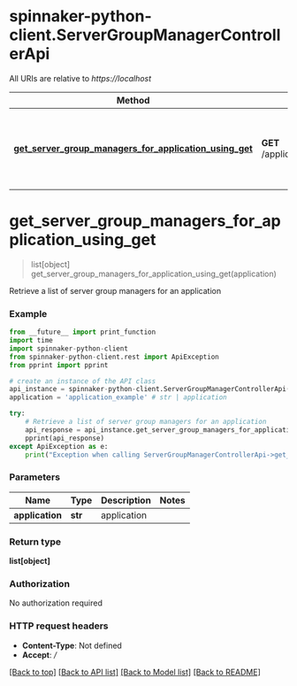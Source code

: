 # spinnaker-python-client.ServerGroupManagerControllerApi

All URIs are relative to *https://localhost*

Method | HTTP request | Description
------------- | ------------- | -------------
[**get_server_group_managers_for_application_using_get**](ServerGroupManagerControllerApi.md#get_server_group_managers_for_application_using_get) | **GET** /applications/{application}/serverGroupManagers | Retrieve a list of server group managers for an application


# **get_server_group_managers_for_application_using_get**
> list[object] get_server_group_managers_for_application_using_get(application)

Retrieve a list of server group managers for an application

### Example
```python
from __future__ import print_function
import time
import spinnaker-python-client
from spinnaker-python-client.rest import ApiException
from pprint import pprint

# create an instance of the API class
api_instance = spinnaker-python-client.ServerGroupManagerControllerApi()
application = 'application_example' # str | application

try:
    # Retrieve a list of server group managers for an application
    api_response = api_instance.get_server_group_managers_for_application_using_get(application)
    pprint(api_response)
except ApiException as e:
    print("Exception when calling ServerGroupManagerControllerApi->get_server_group_managers_for_application_using_get: %s\n" % e)
```

### Parameters

Name | Type | Description  | Notes
------------- | ------------- | ------------- | -------------
 **application** | **str**| application | 

### Return type

**list[object]**

### Authorization

No authorization required

### HTTP request headers

 - **Content-Type**: Not defined
 - **Accept**: */*

[[Back to top]](#) [[Back to API list]](../README.md#documentation-for-api-endpoints) [[Back to Model list]](../README.md#documentation-for-models) [[Back to README]](../README.md)

